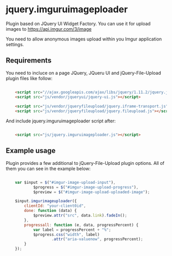 # jquery.imguruimageploader

Plugin based on JQuery UI Widget Factory. You can use it for upload images to https://api.imgur.com/3/image

You need to allow anonymous images upload within you Imgur application settings.

Requirements
--------------

You need to incluce on a page JQuery, JQueru UI and jQuery-File-Upload plugin files like follow:

```html

    <script src="//ajax.googleapis.com/ajax/libs/jquery/1.11.2/jquery.js"></script>
    <script src="js/vendor/jqueryui/jquery-ui.js"></script>
        
    <script src="js/vendor/jqueryfileupload/jquery.iframe-transport.js"></script>
    <script src="js/vendor/jqueryfileupload/jquery.fileupload.js"></script>

```

And include jquery.imguruimageploader script after:

```html

    <script src="js/jquery.imguruimageploader.js"></script>

```


Example usage
--------------

Plugin provides a few additional to jQuery-File-Upload plugin options. All of them you can see in the example below:

```js

    var $input = $("#imgur-image-upload-input"),
            $progress = $("#imgur-image-upload-progress"),
            $preview = $("#imgur-image-upload-uploaded-image");

    $input.imgurimageuploader({
        clientId: "your-client0id",
        done: function (data) {
            $preview.attr("src", data.link).fadeIn();
        },
        progressall: function (e, data, progressPercent) {
            var label = progressPercent + "%";
            $progress.css("width", label)
                    .attr("aria-valuenow", progressPercent);
        }
    });

```